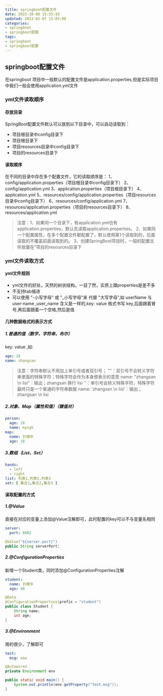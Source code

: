 ```yaml
---
title: springboot配置文件 
date: 2022-10-08 15:55:43 
updated: 2023-02-07 15:03:00 
categories:
- springboot
- springboot配置 
tags:
- springboot
- springboot配置
---
```


## springboot配置文件

在springboot 项目中一般默认的配置文件是application.properties,但是实际项目中我们一般会使用application.yml文件

### yml文件读取顺序

#### 存放目录

SpringBoot配置文件默认可以放到以下目录中，可以自动读取到：

- 项目根目录中config目录下
- 项目根目录下
- 项目resources目录中config目录下
- 项目的resources目录下

#### 读取顺序

在不同的目录中存在多个配置文件，它的读取顺序是： 1、config/application.properties（项目根目录中config目录下） 2、config/application.yml
3、application.properties（项目根目录下） 4、application.yml 5、resources/config/application.properties（项目resources目录中config目录下）
6、resources/config/application.yml 7、resources/application.properties（项目的resources目录下） 8、resources/application.yml
> 注意：1、如果同一个目录下，有application.yml也有application.properties，默认先读取application.properties。
> 2、如果同一个配置属性，在多个配置文件都配置了，默认使用第1个读取到的，后面读取的不覆盖前面读取到的。
> 3、创建SpringBoot项目时，一般的配置文件放置在“项目的resources目录下

### yml文件读取方式

#### yml文件规则

- yml文件的好处，天然的树状结构，一目了然，实质上跟properties是差不多
- 不支持tab缩进
- 可以使用 "-小写字母" 或 "_小写字母"来 代替 "大写字母",如 userName 与 user-name ,user_name 含义是一样的,key: value 格式书写 key,后面跟着冒号,再后面跟着一个空格,然后是值

#### 几种数据格式的表示方式

##### 1.普通的值（数字，字符串，布尔）

key: value ,如:

```yaml
age: 18
name: zhangsan
```

> 注意：字符串默认不用加上单引号或者双引号；
""：双引号不会转义字符串里面的特殊字符；特殊字符会作为本身想表示的意思 name: "zhangsan \n lisi"：输出；zhangsan 换行 lisi
''：单引号会转义特殊字符，特殊字符最终只是一个普通的字符串数据 name: ‘zhangsan \n lisi’：输出；zhangsan \n lisi

##### 2.对象、Map（属性和值）（键值对）

```yaml
person:
  age: 18
  name: mysgk
map:
  name: 刘德华
  age: 10
```

##### 3.数组（List、Set）

```yaml
hands:
  - left
  - right
list: 列表1,列表2,列表3
set: [ 集合1,集合2,集合3 ]
```

#### 读取配置的方式

##### 1.@Value

直接在对应的变量上添加@Value注解即可，此时配置的key可以不与变量名相同

```yaml
server:
  port: 8081
```

```java
@Value("${server.port}")
public String serverPort;
```

##### 2.@ConfigurationProperties

新增一个Student类，同时添加@ConfigurationProperties注解

```yaml
student:
  name: 刘德华
  age: 40
```

```java
@Data
@ConfigurationProperties(prefix = "student")
public class Student {    
    String name;    
    int age;
}
```

##### 3.@Environment

用的很少，了解即可

```yaml
test:
  msg: aaa
```

```java
@Autowired
private Environment env

public static void main() {
    System.out.println(env.getProperty("test.msg"));
}
```
